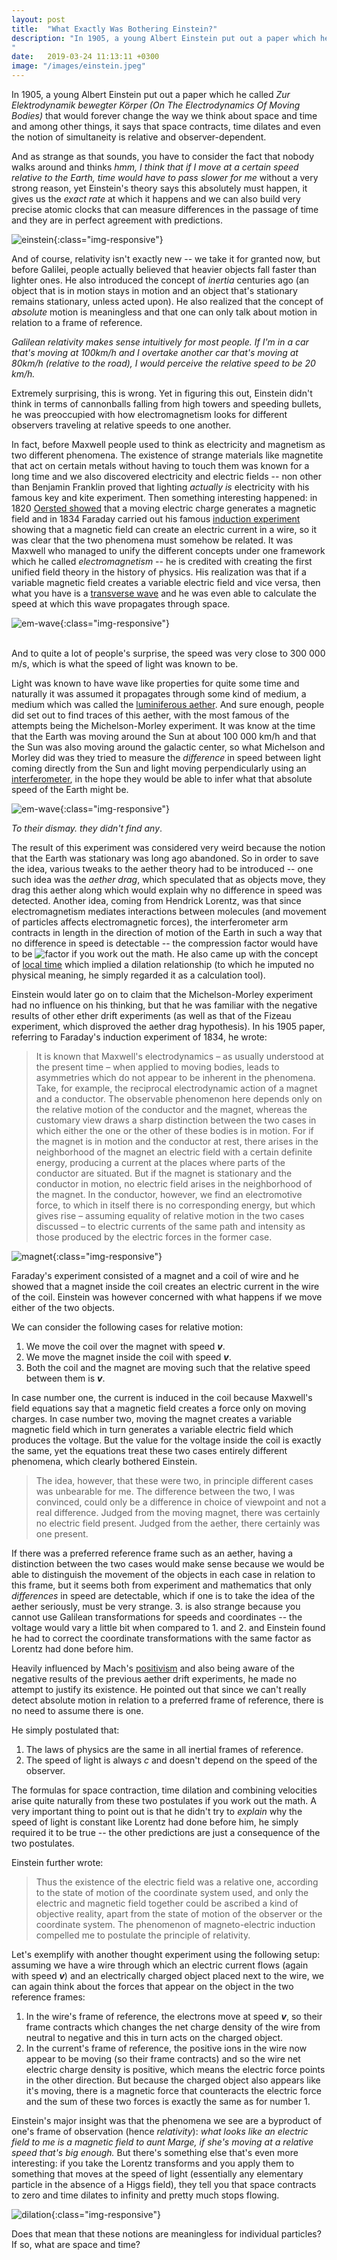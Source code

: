 ```yaml
---
layout: post
title:  "What Exactly Was Bothering Einstein?"
description: "In 1905, a young Albert Einstein put out a paper which he called <i>Zur Elektrodynamik bewegter Körper (On The Electrodynamics Of Moving Bodies)</i> that would forever change the way we think about space and time and among other things, it says that space contracts, time dilates and even the notion of simultaneity is relative and observer-dependent.
"
date:   2019-03-24 11:13:11 +0300
image: "/images/einstein.jpeg"
---
```

In 1905, a young Albert Einstein put out a paper which he called *Zur Elektrodynamik bewegter Körper (On The Electrodynamics Of Moving Bodies)* that would forever change the way we think about space and time and among other things, it says that space contracts, time dilates and even the notion of simultaneity is relative and observer-dependent.

And as strange as that sounds, you have to consider the fact that nobody walks around and thinks <i>hmm, I think that if I move at a certain speed relative to the Earth, time would have to pass slower for me</i> without a very strong reason, yet Einstein's theory says this absolutely must happen, it gives us the *exact rate* at which it happens and we can also build very precise atomic clocks that can measure differences in the passage of time and they are in perfect agreement with predictions.

![einstein](/images/einstein.jpeg){:class="img-responsive"}

And of course, relativity isn't exactly new -- we take it for granted now, but before Galilei, people actually believed that heavier objects fall faster than lighter ones. He also introduced the concept of *inertia* centuries ago (an object that is in motion stays in motion and an object that's stationary remains stationary, unless acted upon). He also realized that the concept of *absolute* motion is meaningless and that one can only talk about motion in relation to a frame of reference.

*Galilean relativity makes sense intuitively for most people. If I'm in a car that's moving at 100km/h and I overtake another car that's moving at 80km/h (relative to the road), I would perceive the relative speed to be 20 km/h.*

Extremely surprising, this is wrong. Yet in figuring this out, Einstein didn't think in terms of cannonballs falling from high towers and speeding bullets, he was preoccupied with how electromagnetism looks for different observers traveling at relative speeds to one another.

In fact, before Maxwell people used to think as electricity and magnetism as two different phenomena. The existence of strange materials like magnetite that act on certain metals without having to touch them was known for a long time and we also discovered electricity and electric fields -- non other than Benjamin Franklin proved that lighting *actually is* electricity with his famous key and kite experiment. Then something interesting happened: in 1820 [Oersted showed](https://en.wikipedia.org/wiki/Oersted%27s_law) that a moving electric charge generates a magnetic field and in 1834 Faraday carried out his famous [induction experiment](https://en.wikipedia.org/wiki/Faraday%27s_law_of_induction) showing that a magnetic field can create an electric current in a wire, so it was clear that the two phenomena must somehow be related. It was Maxwell who managed to unify the different concepts under one framework which he called *electromagnetism* -- he is credited with creating the first unified field theory in the history of physics. His realization was that if a variable magnetic field creates a variable electric field and vice versa, then what you have is a [transverse wave](https://en.wikipedia.org/wiki/Transverse_wave) and he was even able to calculate the speed at which this wave propagates through space.

![em-wave](/images/em-wave-small.png){:class="img-responsive"}

<br/>
And to quite a lot of people's surprise, the speed was very close to 300 000 m/s, which is what the speed of light was known to be.

Light was known to have wave like properties for quite some time and naturally it was assumed it propagates through some kind of medium, a medium which was called the [luminiferous aether](https://en.wikipedia.org/wiki/Luminiferous_aether). And sure enough, people did set out to find traces of this aether, with the most famous of the attempts being the Michelson-Morley experiment. It was know at the time that the Earth was moving around the Sun at about 100 000 km/h and that the Sun was also moving around the galactic center, so what Michelson and Morley did was they tried to measure the *difference* in speed between light coming directly from the Sun and light moving perpendicularly using an [interferometer](https://en.wikipedia.org/wiki/Interferometry), in the hope they would be able to infer what that absolute speed of the Earth might be.

![em-wave](/images/ether.jpg){:class="img-responsive"}

*To their dismay. they didn't find any*.

The result of this experiment was considered very weird because the notion that the Earth was stationary was long ago abandoned. So in order to save the idea, various tweaks to the aether theory had to be introduced -- one such idea was the *aether drag*, which speculated that as objects move, they drag this aether along which would explain why no difference in speed was detected. Another idea, coming from Hendrick Lorentz, was that since electromagnetism mediates interactions between molecules (and movement of particles affects electromagnetic forces), the interferometer arm contracts in length in the direction of motion of the Earth in such a way that no difference in speed is detectable -- the compression factor would have to be ![factor](/images/factor.svg) if you work out the math. He also came up with the concept of [local time](https://en.wikipedia.org/wiki/Lorentz_ether_theory#Local_time) which implied a dilation relationship (to which he imputed no physical meaning, he simply regarded it as a calculation tool).

Einstein would later go on to claim that the Michelson-Morley experiment had no influence on his thinking, but that he was familiar with the negative results of other ether drift experiments (as well as that of the Fizeau experiment, which disproved the aether drag hypothesis). In his 1905 paper, referring to Faraday's induction experiment of 1834, he wrote:

>It is known that Maxwell's electrodynamics – as usually understood at the present time – when applied to moving bodies, leads to asymmetries which do not appear to be inherent in the phenomena. Take, for example, the reciprocal electrodynamic action of a magnet and a conductor. The observable phenomenon here depends only on the relative motion of the conductor and the magnet, whereas the customary view draws a sharp distinction between the two cases in which either the one or the other of these bodies is in motion. For if the magnet is in motion and the conductor at rest, there arises in the neighborhood of the magnet an electric field with a certain definite energy, producing a current at the places where parts of the conductor are situated. But if the magnet is stationary and the conductor in motion, no electric field arises in the neighborhood of the magnet. In the conductor, however, we find an electromotive force, to which in itself there is no corresponding energy, but which gives rise – assuming equality of relative motion in the two cases discussed – to electric currents of the same path and intensity as those produced by the electric forces in the former case.

![magnet](/images/induction2.jpg){:class="img-responsive"}

Faraday's experiment consisted of a magnet and a coil of wire and he showed that a magnet inside the coil creates an electric current in the wire of the coil. Einstein was however concerned with what happens if we move either of the two objects.

We can consider the following cases for relative motion:
  1. We move the coil over the magnet with speed __*v*__.
  2. We move the magnet inside the coil with speed __*v*__.
  3. Both the coil and the magnet are moving such that the relative speed between them is __*v*__.

In case number one, the current is induced in the coil because Maxwell's field equations say that a magnetic field creates a force only on moving charges. In case number two, moving the magnet creates a variable magnetic field which in turn generates a variable electric field which produces the voltage. But the value for the voltage inside the coil is exactly the same, yet the equations treat these two cases entirely different phenomena, which clearly bothered Einstein.

>The idea, however, that these were two, in principle different cases was unbearable for me. The difference between the two, I was convinced, could only be a difference in choice of viewpoint and not a real difference. Judged from the moving magnet, there was certainly no electric field present. Judged from the aether, there certainly was one present.

If there was a preferred reference frame such as an aether, having a distinction between the two cases would make sense because we would be able to distinguish the movement of the objects in each case in relation to this frame, but it seems both from experiment and mathematics that only *differences* in speed are detectable, which if one is to take the idea of the aether seriously, must be very strange. 3. is also strange because you cannot use Galilean transformations for speeds and coordinates -- the voltage would vary a little bit when compared to 1. and 2. and Einstein found he had to correct the coordinate transformations with the same factor as Lorentz had done before him.

Heavily influenced by Mach's [positivism](https://en.wikipedia.org/wiki/Positivism) and also being aware of the negative results of the previous aether drift experiments, he made no attempt to justify its existence. He pointed out that since we can't really detect absolute motion in relation to a preferred frame of reference, there is no need to assume there is one.

He simply postulated that:

1. The laws of physics are the same in all inertial frames of reference.
2. The speed of light is always *c* and doesn't depend on the speed of the observer.

The formulas for space contraction, time dilation and combining velocities arise quite naturally from these two postulates if you work out the math. A very important thing to point out is that he didn't try to *explain* why the speed of light is constant like Lorentz had done before him, he simply required it to be true -- the other predictions are just a consequence of the two postulates.

Einstein further wrote:

>Thus the existence of the electric field was a relative one, according to the state of motion of the coordinate system used, and only the electric and magnetic field together could be ascribed a kind of objective reality, apart from the state of motion of the observer or the coordinate system. The phenomenon of magneto-electric induction compelled me to postulate the principle of relativity.

Let's exemplify with another thought experiment using the following setup: assuming we have a wire through which an electric current flows (again with speed __*v*__) and an electrically charged object placed next to the wire, we can again think about the forces that appear on the object in the two reference frames:

  1. In the wire's frame of reference, the electrons move at speed __*v*__, so their frame contracts which changes the net charge density of the wire from neutral to negative and this in turn acts on the charged object.
  2. In the current's frame of reference, the positive ions in the wire now appear to be moving (so their frame contracts) and so the wire net electric charge density is positive, which means the electric force points in the other direction. But because the charged object also appears like it's moving, there is a magnetic force that counteracts the electric force and the sum of these two forces is exactly the same as for number 1.

Einstein's major insight was that the phenomena we see are a byproduct of one's frame of observation (hence *relativity*): *what looks like an electric field to me is a magnetic field to aunt Marge, if she's moving at a relative speed that's big enough.* But there's something else that's even more interesting: if you take the Lorentz transforms and you apply them to something that moves at the speed of light (essentially any elementary particle in the absence of a Higgs field), they tell you that space contracts to zero and time dilates to infinity and pretty much stops flowing.

![dilation](/images/time-dilation.png){:class="img-responsive"}

Does that mean that these notions are meaningless for individual particles? If so, what are space and time?

